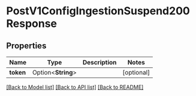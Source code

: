 # PostV1ConfigIngestionSuspend200Response

## Properties

Name | Type | Description | Notes
------------ | ------------- | ------------- | -------------
**token** | Option<**String**> |  | [optional]

[[Back to Model list]](../README.md#documentation-for-models) [[Back to API list]](../README.md#documentation-for-api-endpoints) [[Back to README]](../README.md)


